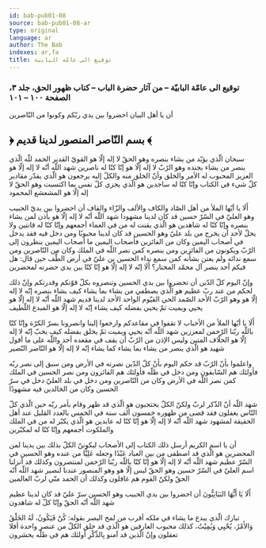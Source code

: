 ```yaml
---
id: bab-pub01-08
source: bab-pub01-08-ar
type: original
language: ar
author: The Bab
indexes: ar,fa
title: توقيع الى عامّة البابية
---
```

### توقيع الى عامّة البابيّة – من آثار حضرة الباب – كتاب ظهور الحق، جلد ۳، الصفحة ۱۰۰ – ۱۰۱

أن يا أهل البيان احضروا بين يدي ربّكم وكونوا من النّاصرين

## ﴿ بسم النّاصر المنصور لدينا قديم ﴾

سبحان الّذي يؤيّد من يشاء بنصره وهو الحقّ لا إله إلّا هو القويّ القدير الحمد للّه الّذي ينصر من يشاء بجنده وهو الرّبّ لا إله إلّا هو إنّا كنّا له ناصرين شهد اللّه أنّه لا إله إلّا هو العزيز المحبوب له الأمر والخلق وأنّ الخلق منه والكلّ إليه يرجعون هو الّذي يقدّر مقادير كلّ شيء في الكتاب وإنّا كنّا له ساجدين هو الّذي يجزي كلّ نفس بما اكتسبت وهو الحقّ لا إله إلّا هو المشعشع المحمود

أَلَا يا أيّها الملأ من أهل الصّاد والكاف والألف والزّاء والقاف أن احضروا بين يديّ الحبيب وهو العليّ في السّرّ حسين قد كان لدينا مشهودا شهد اللّه أنّه لا إله إلّا هو يأذن لمن يشاء بنصره وإنّا كنّا له شاهدين هو الّذي يقنت له من في العماء أجمعهم وإنّا كنّا له قانتين ولا يحلّ لأحد أن يخرج من بلد عليّ وهو الحسين قد كان لدينا محبوبًا ومن دخل فيه فقد يدخل في أصحاب اليمين وكان من الفائزين فأصحاب اليمين ما أصحاب اليمين ينظرون إلى الرّبّ ويكونون من الفائزين ومن ينصره كمن نصر اللّه في الملك وكان من النّاصرين ومن سمع ندائه ولم يعتن بشأنه كمن سمع نداء الحسين بن عليّ في أرض الطَّف حين قال: هل فيكم أحد ينصر آل محمّد المختار؟ أَلَا إنّه لا إله إلّا هو إنّا كنّا بين يدي حضرته لمحضرين

وإنّ اليوم كلّ الدّين أن تحضروا بين يدي الحسين وتنصروه بكلّ قوّتكم وقدرتكم وإنّ ذلك لحكم من عند ربّ عظيم هو الّذي يصطفي من يشاء بما يشاء كيف يشاء بنصره إنّه لا إله إلّا هو وهو الرّبّ الأحد الصّمد الحي القيّوم الواحد الأحد لدينا قديم شهد اللّه أنّه لا إله إلّا هو يحيي ويميت ثمّ يحيي بفضله كيف يشاء إنّه لا إله إلّا هو المبدع اللّطيف

أَلَا يا أيّها الملأ من الأحباب لا تقفوا في مقاعدكم وارجعوا إلينا وانصرونا بسرّ الكرّة وإنّا كنّا باللّه ربّنا الرّحمن لمعززين شهد اللّه أنّه يحيي ويميت ثمّ يخلق بفضله كيف يحبّ إنّه لا إله إلّا هو الحلّاف المتين وليس الإذن من الرّبّ أن يقف في مقعده أحد واللّه على ما أقول شهيد هو الّذي ينصر من يشاء بما يشاء كما يشاء إنّه لا إله إلّا هو النّاصر النّصير

واعلموا بأنّ الرّبّ قد حكم اليوم بأنّ كلّ الدّين نصرته في الأرض ومن سبق إلى نصر ربّه فأولئك هم السّابقون ومن دخل في ظلّه فأولئك هم الفائزون ومن نصر الحسين في الملك كمن نصر اللّه في الأرض وكان من النّاصرين ومن دخل في بلد العليّ دخل في سرّ الحسين وكان من الخالدين فيه مشهودًا

شهد اللّه أنّ الذّكر لربّ ولكنّ الكلّ يحتجبون هو الّذي قد ظهر وقام بأمر ربّه حين الّذي كلّ النّاس يغفلون فقد قضى من ظهوره خمسون ألف سنة في الخمس بالعدد القليل عند أهل الحقيقة لمشهود شهد اللّه أنّه لا إله إلّا هو إنّا كنّا له عابدين هو الّذي يكبّر له من في الملك والملكوت أجمعهم وإنّا كنّا له لمكبّرين

أن يا اسم الكريم أرسل ذلك الكتاب إلى الأصحاب ليكوننّ الكلّ بذلك بين يدينا لمن المحضرين هو الّذي قد اصطفى من بين العباد عَبْدًا وجعله عَلِيًّا من عنده وهو الحسين في السّرّ عظيم شهد اللّه أنّه لا إله إلّا هو إنّا كنّا باللّه ربّنا الرّحمن لمنتصرون وكذلك قد أنزلنا اسم العليّ في السّرّ حسين وهو الحقّ ليس إلّا هو وهو المنصور عندنا لنصير شهد اللّه أنّه الحقّ ولكنّ القوم هم غافلون وكذلك أن الحمد منّي لربّ العالمين

أَلَا يَا أَيُّهَا البَيَانِيُّونَ أن احضروا بين يدي الحبيب وهو الحسين سرّ عليّ قد كان لدينا عظيم شهد اللّه أنّه الحقّ وإنّا كلّ له شاهدون

تبارك الّذي يبدع ما يشاء في ملكه أقرب من لمح البصر بقوله: كُنْ فَيَكُونُ، لَهُ الخَلْقُ وَالأَمْرُ، يُحْيِي وَيُمِيْتُ، كذلك محبوب العارفين هو الّذي قد خلق الكلّ من عنصر واحدة أفلا تعقلون وإنّ الّذين قد آمنو بِالذِّكْرِ أولئك هم في ظلّه يحشرون